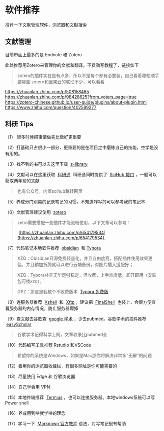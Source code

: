 # 软件推荐
推荐一下文献管理软件，浏览器和文献搜索

## 文献管理
目前市面上最多的是 Endnote 和 Zotero

此处推荐用Zotero来管理你的文献和翻译，不费劲写教程了，链接如下

> zotero的插件实在是有点多，所以不是每个都有必要装，自己看着哪些顺手装哪些
> zotero和坚果云的联动不少，可以看看

https://zhuanlan.zhihu.com/p/508158465
https://zhuanlan.zhihu.com/p/98428625?from_voters_page=true
https://zotero-chinese.github.io/user-guide/plugins/about-plugin.html
https://www.zhihu.com/question/402589277

## 科研 Tips

（1） 很多时候把事情做完比做好更重要

（2）打基础只占很小一部分，更重要的是在项目之中磨练自己的技能，空学是没有用的。

（3）找不到的书可以去这里下载  [z-library](https://zh.zlibrary-asia.se/) 

（4）文献可以在这里获取  [科研通](https://www.ablesci.com/assist/index)  科研通同时提供了  [SciHub 接口](https://tool.yovisun.com/scihub/) ，一般可以获取两年前的文献

> 也有公众号，内置scihub跳转网页

（5）养成分门别类的记录笔记的习惯，不知道咋写的可以参考我的笔记本

（6）文献管理建议使用  [zotero](https://www.zotero.org/) 

> zetro需要搭配一些插件才能流畅使用，以下文章可以参考：
> 
>  [https://zhuanlan.zhihu.com/p/654179534](https://zhuanlan.zhihu.com/p/654179534) 

（7）代码笔记本地软件推荐  [obsidian](https://obsidian.md/)  和 [Typora](https://typoraio.cn/) 

> XZQ：Obisidian开源免费轻量化，并且自由度高，搭配插件使用效果更佳，并且稍加折腾就可以进行云端备份，对图片插入适配好；
> 
> XZQ：Typora朴实无华足够稳定，但收费，上手难度低，即开即用（安装包可找xzq）。
> 
> GPZ：那这里我放个不收费版本  [Typora 免费版](https://pan.baidu.com/s/1Yzi7d16gA_X0EFL5HSAVNA?pwd=yhpi) 

（8）连服务器推荐  [Xshell](https://www.xshell.com/zh/xshell/)  和  [Xftp](https://www.netsarang.com/en/xftp/) ，建议把  [FinalShell](https://www.hostbuf.com/)  也装上，会很方便查看服务器的内存情况，防止服务器爆掉

（9）查文献去谷歌查  [google 学术](https://scholar.google.com.hk/?hl=zh-CN) ，少去pubmed。谷歌学术的插件推荐  [easyScholar](https://www.easyscholar.cc/) 

> 谷歌学术记得科学上网，文章收录比pubmed全

（10）代码编写工具推荐 Rstudio 和VSCode

> 希望你的系统是Windows，如果是Mac那你将解决非常多“无解”的问题

（12）善用你的浏览器收藏栏，有很多网址是你可能需要的

（13）尽量使用 Edge 和 谷歌浏览器

（14）自己学会用 VPN

（15）本地终端推荐  [Termius](https://termius.com/) ，也可以连接服务器。本地windows系统可以写 Power shell

（16）养成用到啥就学啥的理念

（17）学习一下  [Markdown 官方教程](https://markdown.com.cn/basic-syntax/) 语法，对写笔记很有帮助